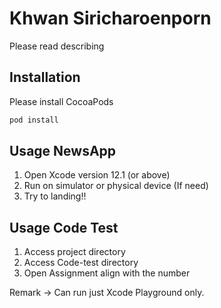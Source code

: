 # Khwan Siricharoenporn

Please read describing

## Installation

Please install CocoaPods

```bash
pod install
```

## Usage NewsApp

1. Open Xcode version 12.1 (or above)
2. Run on simulator or physical device (If need)
3. Try to landing!!

## Usage Code Test
1. Access project directory
2. Access Code-test directory
3. Open Assignment align with the number

Remark -> Can run just Xcode Playground only.
